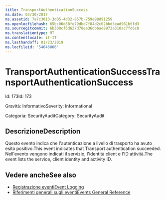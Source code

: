 ```yaml
---
title: TransportAuthenticationSuccess
ms.date: 03/30/2017
ms.assetid: 7a7c3013-3d05-4d32-857b-759e98d91259
ms.openlocfilehash: 65bc06d88fe79dbd7f84d2c02bbd5ead961b6fd3
ms.sourcegitcommit: 6b308cf6d627d78ee36dbbae8972a310ac7fd6c8
ms.translationtype: MT
ms.contentlocale: it-IT
ms.lasthandoff: 01/23/2019
ms.locfileid: "54646866"
---
```

# <a name="transportauthenticationsuccess"></a><span data-ttu-id="5bebc-102">TransportAuthenticationSuccess</span><span class="sxs-lookup"><span data-stu-id="5bebc-102">TransportAuthenticationSuccess</span></span>
<span data-ttu-id="5bebc-103">Id: 173</span><span class="sxs-lookup"><span data-stu-id="5bebc-103">Id: 173</span></span>  
  
 <span data-ttu-id="5bebc-104">Gravità: Informativo</span><span class="sxs-lookup"><span data-stu-id="5bebc-104">Severity: Informational</span></span>  
  
 <span data-ttu-id="5bebc-105">Categoria: SecurityAudit</span><span class="sxs-lookup"><span data-stu-id="5bebc-105">Category: SecurityAudit</span></span>  
  
## <a name="description"></a><span data-ttu-id="5bebc-106">Descrizione</span><span class="sxs-lookup"><span data-stu-id="5bebc-106">Description</span></span>  
 <span data-ttu-id="5bebc-107">Questo evento indica che l'autenticazione a livello di trasporto ha avuto esito positivo.</span><span class="sxs-lookup"><span data-stu-id="5bebc-107">This event indicates that Transport authentication succeeded.</span></span> <span data-ttu-id="5bebc-108">Nell'evento vengono indicati il servizio, l'identità client e l'ID attività.</span><span class="sxs-lookup"><span data-stu-id="5bebc-108">The event lists the service, client identity and activity ID.</span></span>  
  
## <a name="see-also"></a><span data-ttu-id="5bebc-109">Vedere anche</span><span class="sxs-lookup"><span data-stu-id="5bebc-109">See also</span></span>
- [<span data-ttu-id="5bebc-110">Registrazione eventi</span><span class="sxs-lookup"><span data-stu-id="5bebc-110">Event Logging</span></span>](../../../../../docs/framework/wcf/diagnostics/event-logging/index.md)
- [<span data-ttu-id="5bebc-111">Riferimenti generali sugli eventi</span><span class="sxs-lookup"><span data-stu-id="5bebc-111">Events General Reference</span></span>](../../../../../docs/framework/wcf/diagnostics/event-logging/events-general-reference.md)
